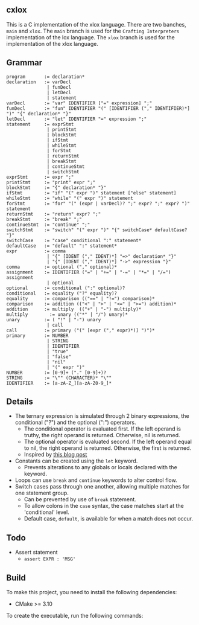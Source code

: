 ## cxlox

This is a C implementation of the xlox language. There are two banches, `main` and `xlox`. The `main` branch is used for the `Crafting Interpreters` implementation of the lox language. The `xlox` branch is used for the implementation of the xlox language.

## Grammar

```
program       := declaration*
declaration   := varDecl
               | funDecl
               | letDecl
               | statement
varDecl       := "var" IDENTIFIER ["=" expression] ";"
funDecl       := "fun" IDENTIFIER "(" [IDENTIFIER ("," IDENTIFIER)*] ")" "{" declaration* "}"
letDecl       := "let" IDENTIFIER "=" expression ";"
statement     := exprStmt
               | printStmt
               | blockStmt
               | ifStmt
               | whileStmt
               | forStmt
               | returnStmt
               | breakStmt
               | continueStmt
               | switchStmt
exprStmt      := expr ";"
printStmt     := "print" expr ";"
blockStmt     := "{" declaration* "}"
ifStmt        := "if" "(" expr ")" statement ["else" statement]
whileStmt     := "while" "(" expr ")" statement
forStmt       := "for" "(" (expr | varDecl)? ";" expr? ";" expr? ")" statement
returnStmt    := "return" expr? ";"
breakStmt     := "break" ";"
continueStmt  := "continue" ";"
switchStmt    := "switch" "(" expr ")" "{" switchCase* defaultCase? "}"
switchCase    := "case" conditional ":" statement*
defaultCase   := "default" ":" statement*
expr          := comma
               | "{" [IDENT ("," IDENT)*] "=>" declaration* "}" 
               | "{" [IDENT ("," IDENT)*] "->" expression "}" 
comma         := optional ("," optional)*
assignment    := IDENTIFIER ("=" | "+=" | "-=" | "*=" | "/=") assignment
               | optional
optional      := conditional (":" optional)?
conditional   := equality ("?" equality)?
equality      := comparison (("==" | "!=") comparison)*
comparison    := addition (("<" | ">" | "<=" | ">=") addition)*
addition      := multiply  (("+" | "-") multiply)*
multiply 	    := unary (("*" | "/") unary)*
unary         := ( "!" | "-") unary
               | call
call          := primary ("(" [expr ("," expr)*)] ")")*
primary       := NUMBER
               | STRING
               | IDENTIFIER
               | "true"
               | "false"
               | "nil"
               | "(" expr ")"
NUMBER        := [0-9]+ ("." [0-9]+)?
STRING        := "\"" (CHARACTER)* "\""
IDENTIFIER    := [a-zA-Z_][a-zA-Z0-9_]*
```

## Details

- The ternary expression is simulated through 2 binary expressions, the conditional ("?") and the optional (":") operators.
  - The conditional operator is evaluated first. If the left operand is truthy, the right operand is returned. Otherwise, nil is returned.
  - The optional operator is evaluated second. If the left operand equal to nil, the right operand is returned. Otherwise, the first is returned.
  - Inspired by [this blog post](https://dev.to/mortoray/we-dont-need-a-ternary-operator-309n)
- Constants can be created using the `let` keyword.
  - Prevents alterations to any globals or locals declared with the keyword.
- Loops can use `break` and `continue` keywords to alter control flow.
- Switch cases pass through one another, allowing multiple matches for one statement group.
  - Can be prevented by use of `break` statement.
  - To allow colons in the `case` syntax, the case matches start at the 'conditional' level.
  - Default case, `default`, is available for when a match does not occur.

## Todo
- Assert statement
  - `assert EXPR : 'MSG'`

## Build

To make this project, you need to install the following dependencies:

- CMake >= 3.10

To create the executable, run the following commands:

```bash

```
